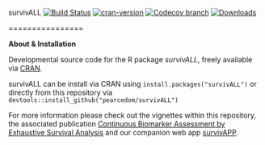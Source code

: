 survivALL
[![Build Status](https://travis-ci.org/pearcedom/survivALL.svg?branch=master)](https://travis-ci.org/pearcedom/survivALL)
[![cran-version](http://www.r-pkg.org/badges/version/survivALL)](http://cran.rstudio.com/web/packages/survivALL)
[![Codecov branch](https://img.shields.io/codecov/c/github/pearcedom/survivALL/master.svg)](https://codecov.io/gh/pearcedom/survivALL)
[![Downloads](http://cranlogs.r-pkg.org/badges/survivALL)](http://www.r-pkg.org/pkg/surviALL)

================


**About & Installation**

Developmental source code for the R package *survivALL*, freely available via [CRAN](https://cran.r-project.org/web/packages/survivALL/index.html).

survivALL can be install via CRAN using `install.packages("survivALL")` or directly from this repository via `devtools::install_github("pearcedom/survivALL")`

For more information please check out the vignettes within this repository, the associated publication [Continuous Biomarker Assessment by Exhaustive Survival Analysis](https://www.biorxiv.org/content/early/2017/10/25/208660) and our companion web app [survivAPP](http://pearcedom.shinyapps.io/survivapp/).
